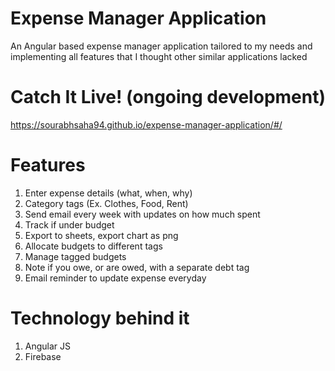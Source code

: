 # Expense Manager Application
An Angular based expense manager application tailored to my needs and implementing all features that I thought other similar applications lacked

# Catch It Live! (ongoing development)
https://sourabhsaha94.github.io/expense-manager-application/#/

# Features
1. Enter expense details (what, when, why)
2. Category tags (Ex. Clothes, Food, Rent)
3. Send email every week with updates on how much spent
4. Track if under budget
5. Export to sheets, export chart as png
6. Allocate budgets to different tags
7. Manage tagged budgets
8. Note if you owe, or are owed, with a separate debt tag
9. Email reminder to update expense everyday

# Technology behind it
1. Angular JS
2. Firebase
